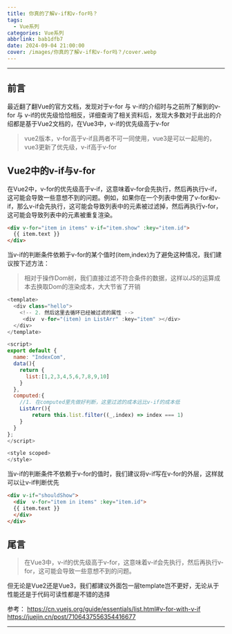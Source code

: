 ```yaml
---
title: 你真的了解v-if和v-for吗？
tags:
  - Vue系列
categories: Vue系列
abbrlink: bab1dfb7
date: 2024-09-04 21:00:00
cover: /images/你真的了解v-if和v-for吗？/cover.webp
---
```


---
## 前言

最近翻了翻Vue的官方文档，发现对于v-for 与 v-if的介绍时与之前所了解到的v-for 与 v-if的优先级恰恰相反，详细查询了相关资料后，发现大多数对于此出的介绍都是基于Vue2文档的，在Vue3中，v-if的优先级高于v-for
> vue2版本，v-for高于v-if且两者不可一同使用，vue3是可以一起用的，vue3更新了优先级，v-if高于v-for

## Vue2中的v-if与v-for

在Vue2中，v-for的优先级高于v-if，这意味着v-for会先执行，然后再执行v-if，这可能会导致一些意想不到的问题。例如，如果你在一个列表中使用了v-for和v-if，那么v-if会先执行，这可能会导致列表中的元素被过滤掉，然后再执行v-for，这可能会导致列表中的元素被重复渲染。


```html
<div v-for="item in items" v-if="item.show" :key="item.id">
  {{ item.text }}
</div>
```
当v-if的判断条件依赖于v-for的某个值时(item,index)为了避免这种情况，我们建议按下述方法：

> 相对于操作Dom树，我们直接过滤不符合条件的数据，这样以JS的运算成本去换取Dom的渲染成本，大大节省了开销

```js
<template>
  <div class="hello">
    <!-- 2. 然后这里去循环已经被过滤的属性 -->
     <div  v-for="(item) in ListArr" :key="item" ></div>
  </div>
</template>

<script>
export default {
  name: "IndexCom",
  data(){
    return {
      list:[1,2,3,4,5,6,7,8,9,10]
    }
  },
  computed:{
    //1. 在computed里先做好判断，这里过滤的成本远比v-if的成本低
    ListArr(){
        return this.list.filter((_,index) => index === 1)
    }
  }
};
</script>

<style scoped>
</style>

```
当v-if的判断条件不依赖于v-for的值时，我们建议将v-if写在v-for的外层，这样就可以让v-if判断优先

```html
<div v-if="shouldShow">
  <div  v-for="item in items" :key="item.id">
  {{ item.text }}
  </div>
</div>
```

## 尾言

> 在Vue3中，v-if的优先级高于v-for，这意味着v-if会先执行，然后再执行v-for，这可能会导致一些意想不到的问题。

但无论是Vue2还是Vue3，我们都建议外面包一层template岂不更好，无论从于性能还是于代码可读性都是不错的选择

参考：
https://cn.vuejs.org/guide/essentials/list.html#v-for-with-v-if
https://juejin.cn/post/7106437556354416677

---